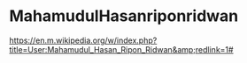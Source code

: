 # MahamudulHasanriponridwan
https://en.m.wikipedia.org/w/index.php?title=User:Mahamudul_Hasan_Ripon_Ridwan&amp;redlink=1#
